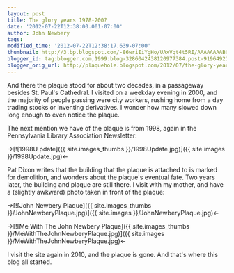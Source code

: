```yaml
---
layout: post
title: The glory years 1978-200?
date: '2012-07-22T12:38:00.001-07:00'
author: John Newbery
tags: 
modified_time: '2012-07-22T12:38:17.639-07:00'
thumbnail: http://3.bp.blogspot.com/-86wriIiYgHo/UAxVqt4t5RI/AAAAAAAABC8/nZrQenJLXuU/s72-c/1998Update.jpg
blogger_id: tag:blogger.com,1999:blog-3286042438120977384.post-9196492129542565093
blogger_orig_url: http://plaquehole.blogspot.com/2012/07/the-glory-years-1978-200.html
---
```


And there the plaque stood for about two decades, in a passageway besides St. Paul's Cathedral. I visited on a weekday evening in 2000, and the majority of people passing were city workers, rushing home from a day trading stocks or inventing derivatives. I wonder how many slowed down long enough to even notice the plaque. 

The next mention we have of the plaque is from 1998, again in the Pennsylvania Library Association Newsletter: 

->[![1998U pdate]({{ site.images_thumbs }}/1998Update.jpg)]({{ site.images }}/1998Update.jpg)<-

Pat Dixon writes that the building that the plaque is attached to is marked for demolition, and wonders about the plaque's eventual fate. Two years later, the building and plaque are still there. I visit with my mother, and have a (slightly awkward) photo taken in front of the plaque: 

->[![John Newbery Plaque]({{ site.images_thumbs }}/JohnNewberyPlaque.jpg)]({{ site.images }}/JohnNewberyPlaque.jpg)<-

->[![Me With The John Newbery Plaque]({{ site.images_thumbs }}/MeWithTheJohnNewberyPlaque.jpg)]({{ site.images }}/MeWithTheJohnNewberyPlaque.jpg)<-

I visit the site again in 2010, and the plaque is gone. And that's where this blog all started.